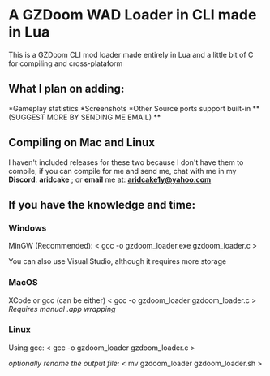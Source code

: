 # A GZDoom WAD Loader in CLI made in Lua
This is a GZDoom CLI mod loader made entirely in Lua and a little bit of C for compiling and cross-plataform

## What I plan on adding:
*Gameplay statistics
*Screenshots
*Other Source ports support built-in
** (SUGGEST MORE BY SENDING ME EMAIL) **


## Compiling on Mac and Linux
I haven't included releases for these two because I don't have them to compile, if you can compile for me and send me, chat with me in my **Discord**: **aridcake** ; or **email** me at: **aridcake1y@yahoo.com**

## If you have the knowledge and time:

### Windows
MinGW (Recommended):
< gcc -o gzdoom_loader.exe gzdoom_loader.c >

You can also use Visual Studio, although it requires more storage

### MacOS
XCode or gcc (can be either)
< gcc -o gzdoom_loader gzdoom_loader.c >
*Requires manual .app wrapping*

### Linux
Using gcc:
< gcc -o gzdoom_loader gzdoom_loader.c >

*optionally rename the output file:*
< mv gzdoom_loader gzdoom_loader.sh >


